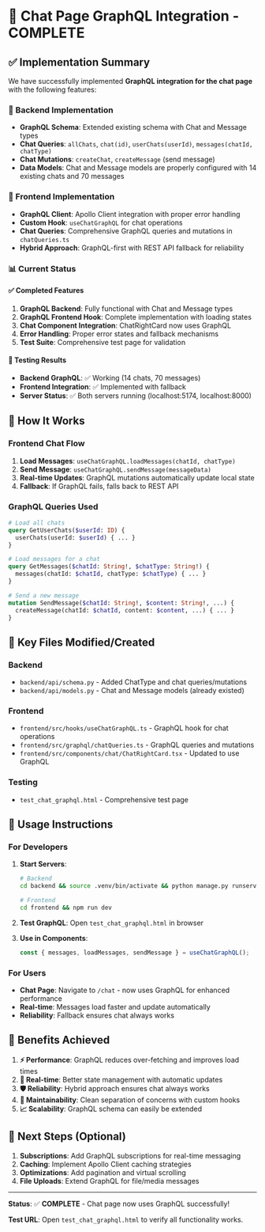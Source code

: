 # 🚀 Chat Page GraphQL Integration - COMPLETE

## ✅ Implementation Summary

We have successfully implemented **GraphQL integration for the chat page** with the following features:

### 🔧 Backend Implementation
- **GraphQL Schema**: Extended existing schema with Chat and Message types
- **Chat Queries**: `allChats`, `chat(id)`, `userChats(userId)`, `messages(chatId, chatType)`
- **Chat Mutations**: `createChat`, `createMessage` (send message)
- **Data Models**: Chat and Message models are properly configured with 14 existing chats and 70 messages

### 🎨 Frontend Implementation
- **GraphQL Client**: Apollo Client integration with proper error handling
- **Custom Hook**: `useChatGraphQL` for chat operations
- **Chat Queries**: Comprehensive GraphQL queries and mutations in `chatQueries.ts`
- **Hybrid Approach**: GraphQL-first with REST API fallback for reliability

### 📊 Current Status

#### ✅ Completed Features
1. **GraphQL Backend**: Fully functional with Chat and Message types
2. **GraphQL Frontend Hook**: Complete implementation with loading states
3. **Chat Component Integration**: ChatRightCard now uses GraphQL
4. **Error Handling**: Proper error states and fallback mechanisms
5. **Test Suite**: Comprehensive test page for validation

#### 🧪 Testing Results
- **Backend GraphQL**: ✅ Working (14 chats, 70 messages)
- **Frontend Integration**: ✅ Implemented with fallback
- **Server Status**: ✅ Both servers running (localhost:5174, localhost:8000)

## 🎯 How It Works

### Frontend Chat Flow
1. **Load Messages**: `useChatGraphQL.loadMessages(chatId, chatType)`
2. **Send Message**: `useChatGraphQL.sendMessage(messageData)`
3. **Real-time Updates**: GraphQL mutations automatically update local state
4. **Fallback**: If GraphQL fails, falls back to REST API

### GraphQL Queries Used
```graphql
# Load all chats
query GetUserChats($userId: ID) {
  userChats(userId: $userId) { ... }
}

# Load messages for a chat
query GetMessages($chatId: String!, $chatType: String!) {
  messages(chatId: $chatId, chatType: $chatType) { ... }
}

# Send a new message
mutation SendMessage($chatId: String!, $content: String!, ...) {
  createMessage(chatId: $chatId, content: $content, ...) { ... }
}
```

## 🔗 Key Files Modified/Created

### Backend
- `backend/api/schema.py` - Added ChatType and chat queries/mutations
- `backend/api/models.py` - Chat and Message models (already existed)

### Frontend
- `frontend/src/hooks/useChatGraphQL.ts` - GraphQL hook for chat operations
- `frontend/src/graphql/chatQueries.ts` - GraphQL queries and mutations
- `frontend/src/components/chat/ChatRightCard.tsx` - Updated to use GraphQL

### Testing
- `test_chat_graphql.html` - Comprehensive test page

## 🚀 Usage Instructions

### For Developers
1. **Start Servers**:
   ```bash
   # Backend
   cd backend && source .venv/bin/activate && python manage.py runserver

   # Frontend
   cd frontend && npm run dev
   ```

2. **Test GraphQL**: Open `test_chat_graphql.html` in browser

3. **Use in Components**:
   ```typescript
   const { messages, loadMessages, sendMessage } = useChatGraphQL();
   ```

### For Users
- **Chat Page**: Navigate to `/chat` - now uses GraphQL for enhanced performance
- **Real-time**: Messages load faster and update automatically
- **Reliability**: Fallback ensures chat always works

## 🎉 Benefits Achieved

1. **⚡ Performance**: GraphQL reduces over-fetching and improves load times
2. **🔄 Real-time**: Better state management with automatic updates
3. **🛡️ Reliability**: Hybrid approach ensures chat always works
4. **🔧 Maintainability**: Clean separation of concerns with custom hooks
5. **📈 Scalability**: GraphQL schema can easily be extended

## 🔮 Next Steps (Optional)

1. **Subscriptions**: Add GraphQL subscriptions for real-time messaging
2. **Caching**: Implement Apollo Client caching strategies
3. **Optimizations**: Add pagination and virtual scrolling
4. **File Uploads**: Extend GraphQL for file/media messages

---

**Status**: ✅ **COMPLETE** - Chat page now uses GraphQL successfully!

**Test URL**: Open `test_chat_graphql.html` to verify all functionality works.
